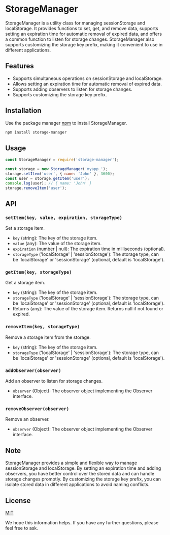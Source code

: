 # StorageManager

StorageManager is a utility class for managing sessionStorage and localStorage. It provides functions to set, get, and remove data, supports setting an expiration time for automatic removal of expired data, and offers a common function to listen for storage changes. StorageManager also supports customizing the storage key prefix, making it convenient to use in different applications.

## Features

- Supports simultaneous operations on sessionStorage and localStorage.
- Allows setting an expiration time for automatic removal of expired data.
- Supports adding observers to listen for storage changes.
- Supports customizing the storage key prefix.

## Installation

Use the package manager [npm](https://www.npmjs.com/) to install StorageManager.

```bash
npm install storage-manager
```

## Usage

```javascript
const StorageManager = require('storage-manager');

const storage = new StorageManager('myapp_');
storage.setItem('user', { name: 'John' }, 3600);
const user = storage.getItem('user');
console.log(user); // { name: 'John' }
storage.removeItem('user');
```

## API

### `setItem(key, value, expiration, storageType)`

Set a storage item.

- `key` (string): The key of the storage item.
- `value` (any): The value of the storage item.
- `expiration` (number | null): The expiration time in milliseconds (optional).
- `storageType` ('localStorage' | 'sessionStorage'): The storage type, can be 'localStorage' or 'sessionStorage' (optional, default is 'localStorage').

### `getItem(key, storageType)`

Get a storage item.

- `key` (string): The key of the storage item.
- `storageType` ('localStorage' | 'sessionStorage'): The storage type, can be 'localStorage' or 'sessionStorage' (optional, default is 'localStorage').
- Returns (any): The value of the storage item. Returns null if not found or expired.

### `removeItem(key, storageType)`

Remove a storage item from the storage.

- `key` (string): The key of the storage item.
- `storageType` ('localStorage' | 'sessionStorage'): The storage type, can be 'localStorage' or 'sessionStorage' (optional, default is 'localStorage').

### `addObserver(observer)`

Add an observer to listen for storage changes.

- `observer` (Object): The observer object implementing the Observer interface.

### `removeObserver(observer)`

Remove an observer.

- `observer` (Object): The observer object implementing the Observer interface.

## Note

StorageManager provides a simple and flexible way to manage sessionStorage and localStorage. By setting an expiration time and adding observers, you have better control over the stored data and can handle storage changes promptly. By customizing the storage key prefix, you can isolate stored data in different applications to avoid naming conflicts.

## License

[MIT](https://choosealicense.com/licenses/mit/)

We hope this information helps. If you have any further questions, please feel free to ask.